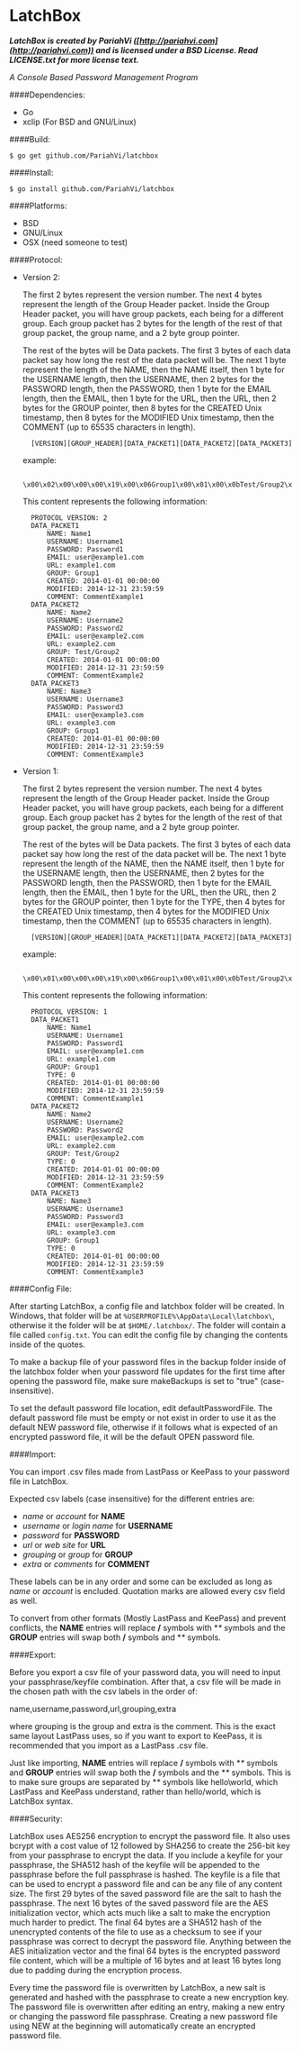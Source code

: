 # LatchBox

**_LatchBox is created by PariahVi ([http://pariahvi.com](http://pariahvi.com)) and is licensed under a BSD License.  Read LICENSE.txt for more license text._**

_A Console Based Password Management Program_

####Dependencies:

* Go
* xclip (For BSD and GNU/Linux)

####Build:

    $ go get github.com/PariahVi/latchbox

####Install:

    $ go install github.com/PariahVi/latchbox

####Platforms:

* BSD
* GNU/Linux
* OSX (need someone to test)

####Protocol:

* Version 2:

    The first 2 bytes represent the version number.  The next 4 bytes represent the length of the Group Header packet.  Inside the Group Header packet, you will have group packets, each being for a different group.  Each group packet has 2 bytes for the length of the rest of that group packet, the group name, and a 2 byte group pointer.

    The rest of the bytes will be Data packets.  The first 3 bytes of each data packet say how long the rest of the data packet will be.  The next 1 byte represent the length of the NAME, then the NAME itself, then 1 byte for the USERNAME length, then the USERNAME, then 2 bytes for the PASSWORD length, then the PASSWORD, then 1 byte for the EMAIL length, then the EMAIL, then 1 byte for the URL, then the URL, then 2 bytes for the GROUP pointer, then 8 bytes for the CREATED Unix timestamp, then 8 bytes for the MODIFIED Unix timestamp, then the COMMENT (up to 65535 characters in length).

        [VERSION][GROUP_HEADER][DATA_PACKET1][DATA_PACKET2][DATA_PACKET3]

    example:

        \x00\x02\x00\x00\x00\x19\x00\x06Group1\x00\x01\x00\x0bTest/Group2\x00\x02\x00\x00\x5d\x00\x05Name1\x00\x09Username1\x00\x09Password1\x11user@example1.com\x0cexample1.com\x00\x01\x00\x00\x00\x00\x52\xC3\x5A\x80\x00\x00\x00\x00\x54\xA4\x8D\xFFCommentExample1\x00\x00\x5d\x00\x05Name2\x00\x09Username2\x00\x09Password2\x11user@example2.com\x0cexample2.com\x00\x02\x00\x00\x00\x00\x52\xC3\x5A\x80\x00\x00\x00\x00\x54\xA4\x8D\xFFCommentExample2\x00\x00\x5d\x00\x05Name3\x00\x09Username3\x00\x09Password3\x11user@example3.com\x0cexample3.com\x00\x01\x00\x00\x00\x00\x52\xC3\x5A\x80\x00\x00\x00\x00\x54\xA4\x8D\xFFCommentExample3

    This content represents the following information:

        PROTOCOL VERSION: 2
        DATA_PACKET1
            NAME: Name1
            USERNAME: Username1
            PASSWORD: Password1
            EMAIL: user@example1.com
            URL: example1.com
            GROUP: Group1
            CREATED: 2014-01-01 00:00:00
            MODIFIED: 2014-12-31 23:59:59
            COMMENT: CommentExample1
        DATA_PACKET2
            NAME: Name2
            USERNAME: Username2
            PASSWORD: Password2
            EMAIL: user@example2.com
            URL: example2.com
            GROUP: Test/Group2
            CREATED: 2014-01-01 00:00:00
            MODIFIED: 2014-12-31 23:59:59
            COMMENT: CommentExample2
        DATA_PACKET3
            NAME: Name3
            USERNAME: Username3
            PASSWORD: Password3
            EMAIL: user@example3.com
            URL: example3.com
            GROUP: Group1
            CREATED: 2014-01-01 00:00:00
            MODIFIED: 2014-12-31 23:59:59
            COMMENT: CommentExample3

* Version 1:

    The first 2 bytes represent the version number.  The next 4 bytes represent the length of the Group Header packet.  Inside the Group Header packet, you will have group packets, each being for a different group.  Each group packet has 2 bytes for the length of the rest of that group packet, the group name, and a 2 byte group pointer.

    The rest of the bytes will be Data packets.  The first 3 bytes of each data packet say how long the rest of the data packet will be.  The next 1 byte represent the length of the NAME, then the NAME itself, then 1 byte for the USERNAME length, then the USERNAME, then 2 bytes for the PASSWORD length, then the PASSWORD, then 1 byte for the EMAIL length, then the EMAIL, then 1 byte for the URL, then the URL, then 2 bytes for the GROUP pointer, then 1 byte for the TYPE, then 4 bytes for the CREATED Unix timestamp, then 4 bytes for the MODIFIED Unix timestamp, then the COMMENT (up to 65535 characters in length).

        [VERSION][GROUP_HEADER][DATA_PACKET1][DATA_PACKET2][DATA_PACKET3]

    example:

        \x00\x01\x00\x00\x00\x19\x00\x06Group1\x00\x01\x00\x0bTest/Group2\x00\x02\x00\x00\x56\x00\x05Name1\x00\x09Username1\x00\x09Password1\x11user@example1.com\x0cexample1.com\x00\x01\x00\x52\xC3\x5A\x80\x54\xA4\x8D\xFFCommentExample1\x00\x00\x56\x00\x05Name2\x00\x09Username2\x00\x09Password2\x11user@example2.com\x0cexample2.com\x00\x02\x00\x52\xC3\x5A\x80\x54\xA4\x8D\xFFCommentExample2\x00\x00\x56\x00\x05Name3\x00\x09Username3\x00\x09Password3\x11user@example3.com\x0cexample3.com\x00\x01\x00\x52\xC3\x5A\x80\x54\xA4\x8D\xFFCommentExample3

    This content represents the following information:

        PROTOCOL VERSION: 1
        DATA_PACKET1
            NAME: Name1
            USERNAME: Username1
            PASSWORD: Password1
            EMAIL: user@example1.com
            URL: example1.com
            GROUP: Group1
            TYPE: 0
            CREATED: 2014-01-01 00:00:00
            MODIFIED: 2014-12-31 23:59:59
            COMMENT: CommentExample1
        DATA_PACKET2
            NAME: Name2
            USERNAME: Username2
            PASSWORD: Password2
            EMAIL: user@example2.com
            URL: example2.com
            GROUP: Test/Group2
            TYPE: 0
            CREATED: 2014-01-01 00:00:00
            MODIFIED: 2014-12-31 23:59:59
            COMMENT: CommentExample2
        DATA_PACKET3
            NAME: Name3
            USERNAME: Username3
            PASSWORD: Password3
            EMAIL: user@example3.com
            URL: example3.com
            GROUP: Group1
            TYPE: 0
            CREATED: 2014-01-01 00:00:00
            MODIFIED: 2014-12-31 23:59:59
            COMMENT: CommentExample3

####Config File:

After starting LatchBox, a config file and latchbox folder will be created.  In Windows, that folder will be at `%USERPROFILE%\AppData\Local\latchbox\`, otherwise it the folder will be at `$HOME/.latchbox/`.  The folder will contain a file called `config.txt`.  You can edit the config file by changing the contents inside of the quotes.

To make a backup file of your password files in the backup folder inside of the latchbox folder when your password file updates for the first time after opening the password file, make sure makeBackups is set to "true" (case-insensitive).

To set the default password file location, edit defaultPasswordFile.  The default password file must be empty or not exist in order to use it as the default NEW password file, otherwise if it follows what is expected of an encrypted password file, it will be the default OPEN password file.

####Import:

You can import .csv files made from LastPass or KeePass to your password file in LatchBox.

Expected csv labels (case insensitive) for the different entries are:

* *name* or *account* for **NAME**
* *username* or *login name* for **USERNAME**
* *password* for **PASSWORD**
* *url* or *web site* for **URL**
* *grouping* or *group* for **GROUP**
* *extra* or *comments* for **COMMENT**

These labels can be in any order and some can be excluded as long as *name* or *account* is encluded.  Quotation marks are allowed every csv field as well.

To convert from other formats (Mostly LastPass and KeePass) and prevent conflicts, the **NAME** entries will replace **/** symbols with **\** symbols and the **GROUP** entries will swap both **/** symbols and **\** symbols.

####Export:

Before you export a csv file of your password data, you will need to input your passphrase/keyfile combination.  After that, a csv file will be made in the chosen path with the csv labels in the order of:

name,username,password,url,grouping,extra

where grouping is the group and extra is the comment.  This is the exact same layout LastPass uses, so if you want to export to KeePass, it is recommended that you import as a LastPass .csv file.

Just like importing, **NAME** entries will replace **/** symbols with **\** symbols and **GROUP** entries will swap both the **/** symbols and the **\** symbols.  This is to make sure groups are separated by **\** symbols like hello\world, which LastPass and KeePass understand, rather than hello/world, which is LatchBox syntax.

####Security:

LatchBox uses AES256 encryption to encrypt the password file.  It also uses bcrypt with a cost value of 12 followed by SHA256 to create the 256-bit key from your passphrase to encrypt the data.  If you include a keyfile for your passphrase, the SHA512 hash of the keyfile will be appended to the passphrase before the full passphrase is hashed.  The keyfile is a file that can be used to encrypt a password file and can be any file of any content size.  The first 29 bytes of the saved password file are the salt to hash the passphrase.  The next 16 bytes of the saved password file are the AES initialization vector, which acts much like a salt to make the encryption much harder to predict.  The final 64 bytes are a SHA512 hash of the unencrypted contents of the file to use as a checksum to see if your passphrase was correct to decrypt the password file.  Anything between the AES initialization vector and the final 64 bytes is the encrypted password file content, which will be a multiple of 16 bytes and at least 16 bytes long due to padding during the encryption process.

Every time the password file is overwritten by LatchBox, a new salt is generated and hashed with the passphrase to create a new encryption key.  The password file is overwritten after editing an entry, making a new entry or changing the password file passphrase.  Creating a new password file using NEW at the beginning will automatically create an encrypted password file.
